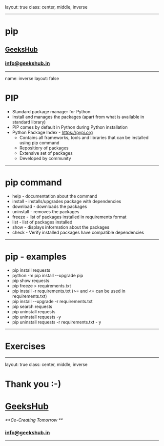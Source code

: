 layout: true
class: center, middle, inverse

---

# pip
## [GeeksHub](http://www.geekshub.in)
### [info@geekshub.in](mailto:info@geekshub.in)

---

name: inverse
layout: false

# PIP
* Standard package manager for Python
* Install and manages the packages (apart from what is available in standard library)
* PIP comes by default in Python during Python installation
* Python Package Index - https://pypi.org
    * Contains all frameworks, tools and libraries that can be installed using pip command
    * Repositiory of packages
    * Extensive set of packages
    * Developed by community

---

# pip command
* help - documentation about the command
* install - installs/upgrades package with dependencies
* download - downloads the packages
* uninstall - removes the packages
* freeze - list of packages installed in requirements format
* list - list of packages installed
* show - displays information about the packages
* check - Verify installed packages have compatible dependencies

---

# pip - examples
* pip install requests
* python -m pip install --upgrade pip
* pip show requests
* pip freeze > requirements.txt
* pip install -r requirements.txt (>= and <= can be used in requirements.txt)
* pip install --upgrade -r requirements.txt
* pip search requests
* pip uninstall requests
* pip uninstall requests -y
* pip uninstall requests -r requirements.txt - y

---

# Exercises

---

layout: true
class: center, middle, inverse

# Thank you :-)

# [GeeksHub](http://www.geekshub.in)
_**Co-Creating Tomorrow **_
### [info@geekshub.in](mailto:info@geekshub.in)

---